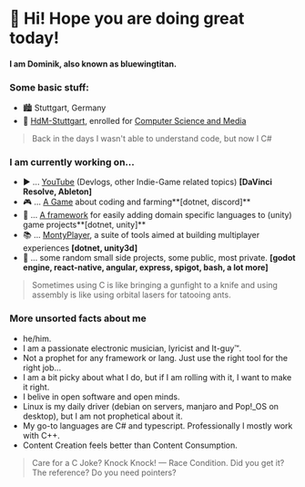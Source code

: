# 👋 Hi! Hope you are doing great today!
#### I am Dominik, also known as bluewingtitan.

### Some basic stuff:
- 🏙️ Stuttgart, Germany
- 🏫 [HdM-Stuttgart](https://www.hdm-stuttgart.de/en), enrolled for [Computer Science and Media](https://www.hdm-stuttgart.de/en/prospective_students/academic_programs/bachelor_programs/steckbrief?sgang_ID=550033)

> Back in the days I wasn't able to understand code, but now I C#

### I am currently working on...
- ▶️ ... [YouTube](https://www.youtube.com/channel/UCYJK_p4j89fJDlEQ5-gDoiA/videos) (Devlogs, other Indie-Game related topics) **\[DaVinci Resolve, Ableton\]**
- 🎮 ... [A Game](https://github.com/Five-Thousand-Kings/TodoGrow) about coding and farming**\[dotnet, discord]**
- 💬 ... [A framework](https://github.com/Five-Thousand-Kings/Basket) for easily adding domain specific languages to (unity) game projects**\[dotnet, unity]**
- 📚 ... [MontyPlayer](https://github.com/Five-Thousand-Kings/MontyPlayer), a suite of tools aimed at building multiplayer experiences **\[dotnet, unity3d\]**
- 🎲 ... some random small side projects, some public, most private. **\[godot engine, react-native, angular, express, spigot, bash, a lot more\]**

> Sometimes using C is like bringing a gunfight to a knife and using assembly is like using orbital lasers for tatooing ants.

### More unsorted facts about me
- he/him.
- I am a passionate electronic musician, lyricist and It-guy™.
- Not a prophet for any framework or lang. Just use the right tool for the right job...
- I am a bit picky about what I do, but if I am rolling with it, I want to make it right.
- I belive in open software and open minds.
- Linux is my daily driver (debian on servers, manjaro and Pop!\_OS on desktop), but I am not prophetical about it.
- My go-to languages are C# and typescript. Professionally I mostly work with C++.
- Content Creation feels better than Content Consumption.

> Care for a C Joke? Knock Knock! — Race Condition. Did you get it? The reference? Do you need pointers?
